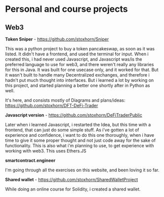 # Personal and course projects

## Web3


**Token Sniper** - https://github.com/stoxhorn/Sniper

This was a python project to buy a token pancakeswap, as soon as it was listed. It didn't have a frontend, and used the terminal for input.
When i created this, i had never used Javascript, and Javascript was/is the preferred language to use for web3, and there weren't really any libraries for this in Java. It was built for one usecase only, and it worked for that. But it wasn't built to handle many Decentralized exchanges, and therefore i hadn't put much thought into interfaces. But i learned a lot by working on this project, and started planning a better one shortly after in Python as well.

It's here, and consists mostly of Diagrams and plans/ideas: https://github.com/stoxhorn/DFT-DeFi-Trader

**Javascript version** - https://github.com/stoxhorn/DeFiTraderPublic

Later when i learned Javascript, i restarted the Idea, but this time with a frontend, that can just do some simple stuff. As i've gotten a lot of experience and confidence, i want to do this one thoroughly, when i have time to give it some proper thought and not just code away for the sake of functionality. This is also what i'm planning to use, to get experience with working with web3. This uses Ethers.JS

**smartcontract.engineer**

I'm going through all the exercises on this website, and been loving it so far. 

**Shared wallet** - https://github.com/stoxhorn/SharedWalletProject

While doing an online course for Solidity, i created a shared wallet.
